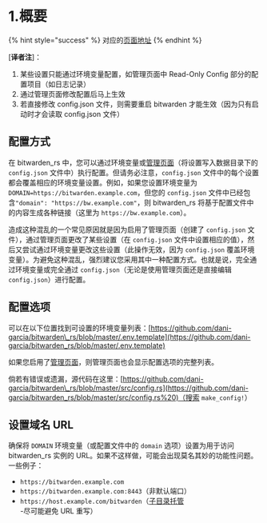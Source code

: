 # 1.概要

{% hint style="success" %}
对应的[页面地址](https://github.com/dani-garcia/bitwarden_rs/wiki/Configuration-overview)
{% endhint %}

\[**译者注**\]：

1. 某些设置只能通过环境变量配置，如管理页面中 Read-Only Config 部分的配置项目（如日志记录）
2. 通过管理页面修改配置后马上生效
3. 若直接修改 config.json 文件，则需要重启 bitwarden 才能生效（因为只有启动时才会读取 config.json 文件）

## 配置方式 <a id="configuration-methods"></a>

在 bitwarden\_rs 中，您可以通过环境变量或[管理页面](https://github.com/dani-garcia/bitwarden_rs/wiki/Enabling-admin-page)（将设置写入数据目录下的 `config.json` 文件中）执行配置。但请务必注意，`config.json` 文件中的每个设置都会覆盖相应的环境变量设置。例如，如果您设置环境变量为 `DOMAIN=https://bitwarden.example.com`，但您的 `config.json` 文件中已经包含`"domain": "https://bw.example.com"`，则 bitwarden\_rs 将基于配置文件中的内容生成各种链接（这里为 `https://bw.example.com`）。

造成这种混乱的一个常见原因就是因为启用了管理页面（创建了 `config.json` 文件），通过管理页面更改了某些设置（在 `config.json` 文件中设置相应的值），然后又尝试通过环境变量更改这些设置（此操作无效，因为 `config.json` 覆盖环境变量）。为避免这种混乱，强烈建议您采用其中一种配置方式。也就是说，完全通过环境变量或完全通过 `config.json`（无论是使用管理页面还是直接编辑 `config.json`）进行配置。

## 配置选项 <a id="configuration-options"></a>

可以在以下位置找到可设置的环境变量列表：[https://github.com/dani-garcia/bitwarden\_rs/blob/master/.env.template](https://github.com/dani-garcia/bitwarden_rs/blob/master/.env.template)

如果您启用了[管理页面](enabling-admin-page.md)，则管理页面也会显示配置选项的完整列表。

倘若有错误或遗漏，源代码在这里：[https://github.com/dani-garcia/bitwarden\_rs/blob/master/src/config.rs](https://github.com/dani-garcia/bitwarden_rs/blob/master/src/config.rs%20)（搜索 `make_config!`）

## 设置域名 URL <a id="setting-the-domain-url"></a>

确保将 `DOMAIN` 环境变量（或配置文件中的 `domain` 选项）设置为用于访问 bitwarden\_rs 实例的 URL。如果不这样做，可能会出现莫名其妙的功能性问题。一些例子：

* `https://bitwarden.example.com`
* `https://bitwarden.example.com:8443`（非默认端口）
* `https://host.example.com/bitwarden`（[子目录托管](using-an-alternate-base-dir-subdir-subpath.md) -尽可能避免 URL 重写）

